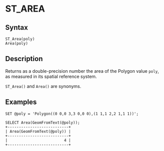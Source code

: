 
# ST_AREA

## Syntax


```
ST_Area(poly)
Area(poly)
```

## Description


Returns as a double-precision number the area of the Polygon value `poly`, as measured in its spatial reference system.


`ST_Area()` and `Area()` are synonyms.


## Examples


```
SET @poly = 'Polygon((0 0,0 3,3 0,0 0),(1 1,1 2,2 1,1 1))';

SELECT Area(GeomFromText(@poly));
+---------------------------+
| Area(GeomFromText(@poly)) |
+---------------------------+
|                         4 |
+---------------------------+
```
